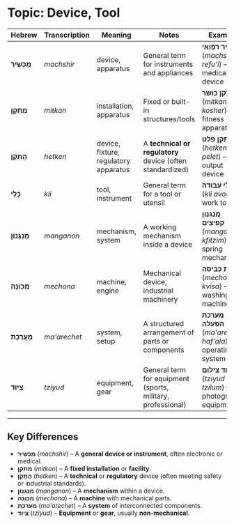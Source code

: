# Topic: Device, Tool

| **Hebrew** | **Transcription** | **Meaning** | **Notes** | **Example** |  
|---------------|----------------|------------|-----------------|------------|  
| **מַכְשִׁיר** | *machshir* | device, apparatus | General term for instruments and appliances | **מכשיר רפואי** (*machshir refu'i*) – medical device |  
| **מִתְקָן** | *mitkan* | installation, apparatus | Fixed or built-in structures/tools | **מתקן כושר** (*mitkan kosher*) – fitness apparatus |  
| **הֶתְקֵן** | *hetken* | device, fixture, regulatory apparatus | A **technical or regulatory** device (often standardized) | **התקן פלט** (*hetken pelet*) – output device |  
| **כְּלִי** | *kli* | tool, instrument | General term for a tool or utensil | **כלי עבודה** (*kli avoda*) – work tool |  
| **מַנְגָּנוֹן** | *manganon* | mechanism, system | A working mechanism inside a device | **מנגנון קפיצים** (*manganon kfitzim*) – spring mechanism |  
| **מְכוֹנָה** | *mechona* | machine, engine | Mechanical device, industrial machinery | **מכונת כביסה** (*mechonat kvisa*) – washing machine |  
| **מַעֲרֶכֶת** | *ma'arechet* | system, setup | A structured arrangement of parts or components | **מערכת הפעלה** (*ma'arechet haf'ala*) – operating system |  
| **צִיּוּד** | *tziyud* | equipment, gear | General term for equipment (sports, military, professional) | **ציוד צילום** (*tziyud tzilum*) – photography equipment |  

---

## Key Differences

- **מכשיר** (*machshir*) – A **general device or instrument**, often electronic or medical.  
- **מתקן** (*mitkan*) – A **fixed installation** or **facility**.  
- **הֶתְקֵן** (*hetken*) – A **technical** or **regulatory** device (often meeting safety or industrial standards).
- **מנגנון** (*manganon*) – A **mechanism** within a device.
- **מכונה** (*mechona*) – A **machine** with mechanical parts.  
- **מערכת** (*ma'arechet*) – A **system** of interconnected components.  
- **ציוד** (*tziyud*) – **Equipment** or **gear**, usually **non-mechanical**.  
